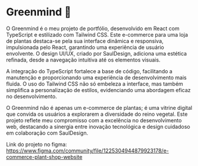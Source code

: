 # Greenmind 🌼
O Greenmind é o meu projeto de portfólio, desenvolvido em React com TypeScript e estilizado com Tailwind CSS. Este e-commerce para uma loja de plantas destaca-se pela sua interface dinâmica e responsiva, impulsionada pelo React, garantindo uma experiência de usuário envolvente. O design UI/UX, criado por SaulDesign, adiciona uma estética refinada, desde a navegação intuitiva até os elementos visuais.

A integração do TypeScript fortalece a base de código, facilitando a manutenção e proporcionando uma experiência de desenvolvimento mais fluida. O uso do Tailwind CSS não só embeleza a interface, mas também simplifica a personalização de estilos, evidenciando uma abordagem eficaz no desenvolvimento.

O Greenmind não é apenas um e-commerce de plantas; é uma vitrine digital que convida os usuários a explorarem a diversidade do reino vegetal. Este projeto reflete meu compromisso com a excelência no desenvolvimento web, destacando a sinergia entre inovação tecnológica e design cuidadoso em colaboração com SaulDesign.

Link do projeto no figma: https://www.figma.com/community/file/1225304944879923178/e-commerce-plant-shop-website
